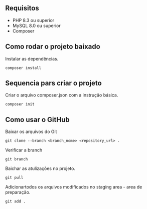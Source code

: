 ## Requisitos

* PHP 8.3 ou superior
* MySQL 8.0 ou superior
* Composer

## Como rodar o projeto baixado
Instalar as dependências.
```
composer install
```
## Sequencia pars criar o projeto
Criar o arquivo composer.json com a instrução básica.
```
composer init
```

## Como usar o GitHub
Baixar os arquivos do Git
```
git clone --branch <branch_nome> <repository_url> .
```
Verificar a branch
```
git branch
```
Baichar as atulizações no projeto.
```
git pull
```
Adicionartodos os arquivos modificados no staging area - area de preparação.
```
git add .
